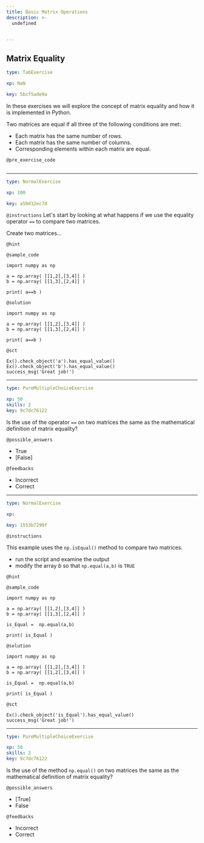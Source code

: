 ```yaml
---
title: Basic Matrix Operations
description: >-
  undefined


---
```

## Matrix Equality

```yaml
type: TabExercise

xp: NaN

key: 5bcf5ade9a
```

In these exercises we will explore the concept of matrix equality and how it is implemented in Python.

Two matrices are equal if all three of the following conditions are met:

-  Each matrix has the same number of rows.
-  Each matrix has the same number of columns.
-  Corresponding elements within each matrix are equal.



`@pre_exercise_code`
```{undefined}
```







***



```yaml
type: NormalExercise

xp: 100

key: a50d12ec7d
```



`@instructions`
Let's start by looking at what happens if we use the equality operator ``==`` to compare two matrices.

Create two matrices...

`@hint`



`@sample_code`
```{undefined}
import numpy as np

a = np.array( [[1,2],[3,4]] )
b = np.array( [[1,3],[2,4]] )

print( a==b )
```


`@solution`
```{undefined}
import numpy as np

a = np.array( [[1,2],[3,4]] )
b = np.array( [[1,3],[2,4]] )

print( a==b )
```


`@sct`
```{undefined}
Ex().check_object('a').has_equal_value()
Ex().check_object('b').has_equal_value()
success_msg('Great job!')
```






***

```yaml
type: PureMultipleChoiceExercise

xp: 50
skills: 2
key: 9c7dc76122
```

Is the use of the operator ``==`` on two matrices the same as the mathematical definition of matrix equality?







`@possible_answers`
- True
- [False]

`@feedbacks`
- Incorrect
- Correct




***

```yaml
type: NormalExercise

xp: 

key: 1553b7299f
```



`@instructions`

This example uses the ``np.isEqual()`` method to compare two matrices.

- run the script and examine the output
- modify the array $b$ so that ``np.equal(a,b)`` is ``TRUE``

`@hint`


`@sample_code`
```{undefined}
import numpy as np

a = np.array( [[1,2],[3,4]] )
b = np.array( [[1,3],[2,4]] )

is_Equal =  np.equal(a,b)

print( is_Equal )
```

`@solution`
```{undefined}
import numpy as np

a = np.array( [[1,2],[3,4]] )
b = np.array( [[1,2],[3,4]] )

is_Equal =  np.equal(a,b)

print( is_Equal )

```
`@sct`
```{undefined}
Ex().check_object('is_Equal').has_equal_value()
success_msg('Great job!')
```

***

```yaml
type: PureMultipleChoiceExercise

xp: 50
skills: 2
key: 9c7dc76122
```

Is the use of the method ``np.equal()`` on two matrices the same as the mathematical definition of matrix equality?







`@possible_answers`
- [True]
- False

`@feedbacks`
- Incorrect
- Correct




